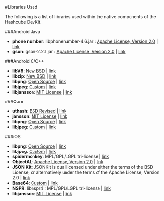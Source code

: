 #Libraries Used

The following is a list of libraries used within the native components of the Hashcube DevKit.

###Android Java

- **phone number**: libphonenumber-4.6.jar : [Apache License, Version 2.0](http://www.apache.org/licenses/LICENSE-2.0) | [link](http://code.google.com/p/libphonenumber/)
- **gson**: gson-2.2.1.jar : [Apache License, Version 2.0](http://www.apache.org/licenses/LICENSE-2.0) | [link](http://code.google.com/p/google-gson/)

###Android C/C++

- **libV8**: [New BSD](http://opensource.org/licenses/BSD-3-Clause) | [link](http://code.google.com/p/v8/)
- **libzip**: [New BSD](http://opensource.org/licenses/BSD-3-Clause) | [link](http://www.nih.at/libzip/) 
- **libpng**: [Open Source](http://www.libpng.org/pub/png/src/libpng-LICENSE.txt) | [link](http://www.libpng.org/pub/png/libpng.html)
- **libjpeg**: [Custom](http://libjpeg.cvs.sourceforge.net/viewvc/libjpeg/libjpeg/README?view=markup) | [link](http://libjpeg.sourceforge.net/)
- **libjansson**: [MIT License](http://opensource.org/licenses/mit-license.php) | [link](http://www.digip.org/jansson/)

###Core

- **uthash**: [BSD Revised](http://uthash.sourceforge.net/license.html) | [link](http://troydhanson.github.com/uthash/)
- **jansson**: [MIT License](http://opensource.org/licenses/mit-license.php) | [link](http://www.digip.org/jansson/)
- **libpng**: [Open Source](http://www.libpng.org/pub/png/src/libpng-LICENSE.txt) | [link](http://www.libpng.org/pub/png/libpng.html)
- **libjpeg**: [Custom](http://libjpeg.cvs.sourceforge.net/viewvc/libjpeg/libjpeg/README?view=markup) | [link](http://libjpeg.sourceforge.net/)

###iOS

- **libpng**: [Open Source](http://www.libpng.org/pub/png/src/libpng-LICENSE.txt) | [link](http://www.libpng.org/pub/png/libpng.html)
- **libjpeg**: [Custom](http://libjpeg.cvs.sourceforge.net/viewvc/libjpeg/libjpeg/README?view=markup) | [link](http://libjpeg.sourceforge.net/)
- **spidermonkey**: MPL/GPL/LGPL tri-license | [link](https://developer.mozilla.org/en-US/docs/SpiderMonkey)
- **ObjectAL**: [Apache License, Version 2.0](http://www.apache.org/licenses/LICENSE-2.0) | [link](http://kstenerud.github.com/ObjectAL-for-iPhone/)
- **JSON Kit**: JSONKit is dual licensed under either the terms of the BSD License, or alternatively under the terms of the Apache License, Version 2.0 | [link](https://github.com/johnezang/JSONKit)
- **Base64**: [Custom](https://github.com/nicklockwood/Base64/blob/master/LICENCE.md) | [link](https://github.com/nicklockwood/Base64)
- **NSPR**: libnspr4 : MPL/GPL/LGPL tri-license | [link](https://developer.mozilla.org/en-US/docs/NSPR)
- **libjansson**: [MIT License](http://opensource.org/licenses/mit-license.php) | [link](http://www.digip.org/jansson/)
